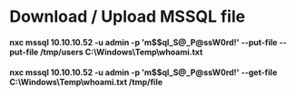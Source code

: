 # Download / Upload MSSQL file

#### nxc mssql 10.10.10.52 -u admin -p 'm$$ql_S@_P@ssW0rd!' --put-file  --put-file /tmp/users C:\\Windows\\Temp\\whoami.txt

#### nxc mssql 10.10.10.52 -u admin -p 'm$$ql_S@_P@ssW0rd!' --get-file C:\\Windows\\Temp\\whoami.txt /tmp/file
